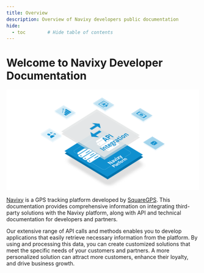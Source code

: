 ```yaml
---
title: Overview
description: Overview of Navixy developers public documentation
hide:
  - toc        # Hide table of contents
---
```

<!-- drop the spaces between { { and } } -->
<!-- Get involved: [github]({ { config.repo_url } }) -->
<!-- { { macros_info() } } -->

# Welcome to Navixy Developer Documentation

![Navixy](./assets/navixy-api.png)

[Navixy][1] is a GPS tracking platform developed by [SquareGPS][2].
This documentation provides comprehensive information on integrating third-party solutions with the Navixy platform,
along with API and technical documentation for developers and partners.

  [1]: https://www.navixy.com/
  [2]: https://squaregps.com/

Our extensive range of API calls and methods enables you to develop applications that easily retrieve necessary information from the platform.
By using and processing this data, you can create customized solutions that meet the specific needs of your customers and partners.
A more personalized solution can attract more customers, enhance their loyalty, and drive business growth.
